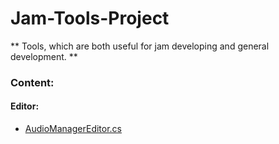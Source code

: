 # Jam-Tools-Project
 
** Tools, which are both useful for jam developing and general development. **

### Content:
#### Editor:
- [AudioManagerEditor.cs](https://github.com/GishaTheDeveloper/Jam-Tools-Project/blob/main/Jam-Tools-Project/Assets/Editor/AudioManagerEditor.cs)
